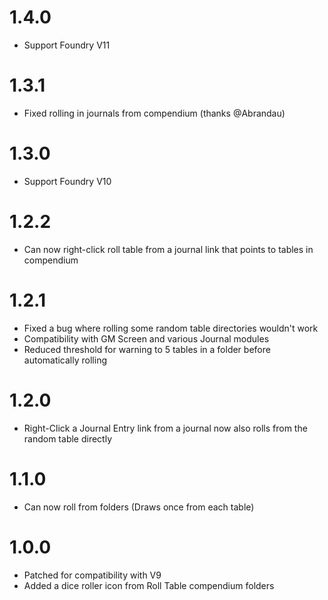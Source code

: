 # 1.4.0
* Support Foundry V11

# 1.3.1
* Fixed rolling in journals from compendium (thanks @Abrandau)

# 1.3.0
* Support Foundry V10

# 1.2.2
* Can now right-click roll table from a journal link that points to tables in compendium

# 1.2.1
* Fixed a bug where rolling some random table directories wouldn't work
* Compatibility with GM Screen and various Journal modules
* Reduced threshold for warning to 5 tables in a folder before automatically rolling

# 1.2.0
* Right-Click a Journal Entry link from a journal now also rolls from the random table directly

# 1.1.0
* Can now roll from folders (Draws once from each table)

# 1.0.0
* Patched for compatibility with V9
* Added a dice roller icon from Roll Table compendium folders
